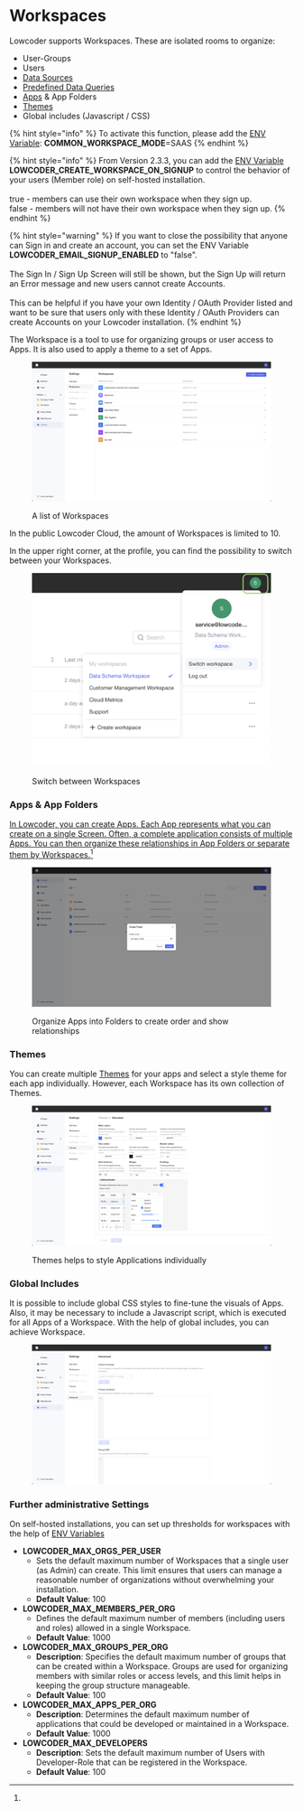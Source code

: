 # Workspaces

Lowcoder supports Workspaces. These are isolated rooms to organize:

* User-Groups
* Users
* [Data Sources](../connect-your-data/data-source-basics/)
* [Predefined Data Queries](query-library.md)
* [Apps](../build-applications/create-a-new-app/) & App Folders
* [Themes](../build-applications/themes-and-styling/)
* Global includes (Javascript / CSS)

{% hint style="info" %}
To activate this function, please add the [ENV Variable](https://github.com/lowcoder-org/lowcoder/tree/main/deploy/docker#configuration): **COMMON\_WORKSPACE\_MODE**=SAAS
{% endhint %}

{% hint style="info" %}
From Version 2.3.3, you can add the [ENV Variable](https://github.com/lowcoder-org/lowcoder/tree/main/deploy/docker#configuration) **LOWCODER\_CREATE\_WORKSPACE\_ON\_SIGNUP** to control the behavior of your users (Member role) on self-hosted installation.\
\
true - members can use their own workspace when they sign up. \
false - members will not have their own workspace when they sign up.
{% endhint %}

{% hint style="warning" %}
If you want to close the possibility that anyone can Sign in and create an account, you can set the ENV Variable **LOWCODER\_EMAIL\_SIGNUP\_ENABLED** to "false". \
\
The Sign In / Sign Up Screen will still be shown, but the Sign Up will return an Error message and new users cannot create Accounts.\
\
This can be helpful if you have your own Identity / OAuth Provider listed and want to be sure that users only with these Identity / OAuth Providers can create Accounts on your Lowcoder installation.
{% endhint %}

The Workspace is a tool to use for organizing groups or user access to Apps. It is also used to apply a theme to a set of Apps.

<figure><img src="../.gitbook/assets/Admin  Workspaces.png" alt=""><figcaption><p>A list of Workspaces</p></figcaption></figure>

In the public Lowcoder Cloud, the amount of Workspaces is limited to 10.

In the upper right corner, at the profile, you can find the possibility to switch between your Workspaces.

<figure><img src="../.gitbook/assets/Admin  Switch Workspace.png" alt="" width="563"><figcaption><p>Switch between Workspaces</p></figcaption></figure>

### Apps & App Folders

[In Lowcoder, you can create Apps. Each App represents what you can create on a single Screen. Often, a complete application consists of multiple Apps. You can then organize these relationships in App Folders or separate them by Workspaces.](#user-content-fn-1)[^1]

<figure><img src="../.gitbook/assets/Admin  Folders for Apps.png" alt=""><figcaption><p>Organize Apps into Folders to create order and show relationships</p></figcaption></figure>

### Themes

You can create multiple [Themes](../build-applications/themes-and-styling/) for your apps and select a style theme for each app individually. However, each Workspace has its own collection of Themes.

<figure><img src="../.gitbook/assets/Admin  Themes.png" alt=""><figcaption><p>Themes helps to style Applications individually</p></figcaption></figure>

### Global Includes

It is possible to include global CSS styles to fine-tune the visuals of Apps. Also, it may be necessary to include a Javascript script, which is executed for all Apps of a Workspace. With the help of global includes, you can achieve  Workspace.

<figure><img src="../.gitbook/assets/Admin  Global Includes.png" alt=""><figcaption></figcaption></figure>

### Further administrative Settings

On self-hosted installations, you can set up thresholds for workspaces with the help of [ENV Variables](https://github.com/lowcoder-org/lowcoder/tree/main/deploy/docker#configuration)&#x20;

* **LOWCODER\_MAX\_ORGS\_PER\_USER**
  * Sets the default maximum number of Workspaces that a single user (as Admin) can create. This limit ensures that users can manage a reasonable number of organizations without overwhelming your installation.
  * **Default Value**: 100
* **LOWCODER\_MAX\_MEMBERS\_PER\_ORG**
  * Defines the default maximum number of members (including users and roles) allowed in a single Workspace.&#x20;
  * **Default Value**: 1000
* **LOWCODER\_MAX\_GROUPS\_PER\_ORG**
  * **Description**: Specifies the default maximum number of groups that can be created within a Workspace. Groups are used for organizing members with similar roles or access levels, and this limit helps in keeping the group structure manageable.
  * **Default Value**: 100
* **LOWCODER\_MAX\_APPS\_PER\_ORG**
  * **Description**: Determines the default maximum number of applications that could be developed or maintained in a Workspace.
  * **Default Value**: 1000
* **LOWCODER\_MAX\_DEVELOPERS**
  * **Description**: Sets the default maximum number of Users with Developer-Role that can be registered in the Workspace.
  * **Default Value**: 100

[^1]: 
